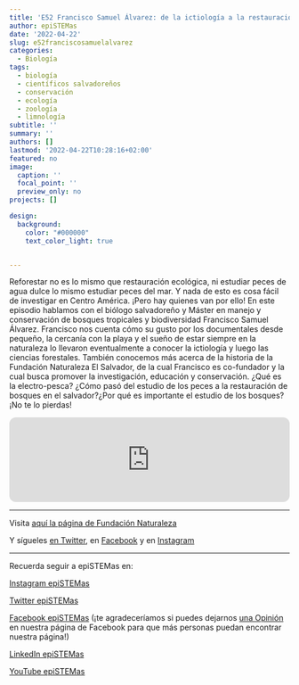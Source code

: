 ```yaml
---
title: 'E52 Francisco Samuel Álvarez: de la ictiología a la restauración ecológica'
author: epiSTEMas
date: '2022-04-22'
slug: e52franciscosamuelalvarez
categories:
  - Biología
tags:
  - biología
  - científicos salvadoreños
  - conservación
  - ecología
  - zoología
  - limnología
subtitle: ''
summary: ''
authors: []
lastmod: '2022-04-22T10:28:16+02:00'
featured: no
image:
  caption: ''
  focal_point: ''
  preview_only: no
projects: []

design:
  background:
    color: "#000000"
    text_color_light: true


---
```


Reforestar no es lo mismo que restauración ecológica, ni estudiar peces de agua dulce lo mismo estudiar peces del mar. Y nada de esto es cosa fácil de investigar en Centro América. ¡Pero hay quienes van por ello! En este episodio hablamos con el biólogo salvadoreño y Máster en manejo y conservación de bosques tropicales y biodiversidad Francisco Samuel Álvarez. Francisco nos cuenta cómo su gusto por los documentales desde pequeño, la cercanía con la playa y el sueño de estar siempre en la naturaleza lo llevaron eventualmente a conocer la ictiología y luego las ciencias forestales. También conocemos más acerca de la historia de la Fundación Naturaleza El Salvador, de la cual Francisco es co-fundador y la cual busca promover la investigación, educación y conservación. ¿Qué es la electro-pesca? ¿Cómo pasó del estudio de los peces a la restauración de bosques en el salvador?¿Por qué es importante el estudio de los bosques? ¡No te lo pierdas!


<iframe style="border-radius:12px" src="https://open.spotify.com/embed/episode/7LJTMrMcTU8Qa2kW1yyHQA?utm_source=generator&theme=0" width="100%" height="152" frameBorder="0" allowfullscreen="" allow="autoplay; clipboard-write; encrypted-media; fullscreen; picture-in-picture" loading="lazy"></iframe>


- - - - -

Visita [aquí la página de Fundación Naturaleza](http://fundacionaturalezaelsalvador.org/)

Y sígueles [en Twitter](https://twitter.com/fundanaturalez1), en [Facebook](https://www.facebook.com/Fundaci%C3%B3n-Naturaleza-El-Salvador-1933558586882119/?ref=br_rs) y en [Instagram](https://www.instagram.com/fundacion_naturaleza_esa/)

- - - - -

Recuerda seguir a epiSTEMas en:

[Instagram epiSTEMas](https://www.instagram.com/epistemas/)  

[Twitter epiSTEMas](https://twitter.com/epiSTEMas_Pod)

[Facebook epiSTEMas](https://www.facebook.com/epiSTEMasPod) (¡te agradeceríamos si puedes dejarnos [una Opinión](https://www.facebook.com/epiSTEMasPod/reviews/) en nuestra página de Facebook para que más personas puedan encontrar nuestra página!)

[LinkedIn epiSTEMas](https://www.linkedin.com/company/epistemas-podcast/)

[YouTube epiSTEMas](https://www.youtube.com/@epistemaspodcast)